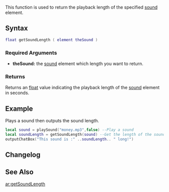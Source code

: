 This function is used to return the playback length of the specified [sound](/sound.md "wikilink") element.

Syntax
------

``` lua
float getSoundLength ( element theSound )
```

### Required Arguments

-   **theSound:** the [sound](/sound.md "wikilink") element which length you want to return.

### Returns

Returns an [float](/float.md "wikilink") value indicating the playback length of the [sound](/sound.md "wikilink") element in seconds.

Example
-------

Plays a sound then outputs the sound length.

``` lua
local sound = playSound("money.mp3",false) --Play a sound
local soundLength = getSoundLength(sound) --Get the length of the sound
outputChatBox("This sound is :" ..soundLength.. " long!")
```

Changelog
---------

See Also
--------

[ar:getSoundLength](/ar:getSoundLength.md "wikilink")
